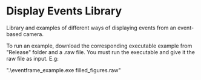 # Display Events Library
Library and examples of different ways of displaying events from an event-based camera.

To run an example, download the corresponding executable example from "Release" folder and a .raw file. You must run the executable and give it the raw file as input. E.g:

".\eventframe_example.exe filled_figures.raw"